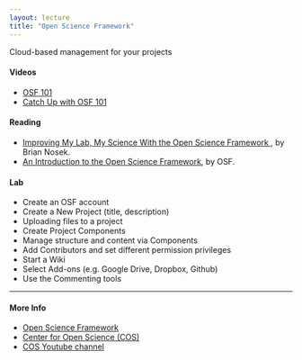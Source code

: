 ```yaml
---
layout: lecture
title: "Open Science Framework"
---
```


<p class="message">
  Cloud-based management for your projects
</p>

<h4>
	<span class="fa fa-youtube-play fa-lg main-list-item-icon"></span>
	Videos
</h4>

- <a href="https://www.youtube.com/watch?v=NqC2uagJZpw" target="_blank">OSF 101</a>
- <a href="https://www.youtube.com/watch?v=L6_q3ueEyMQ" target="_blank">Catch Up with OSF 101</a>


<h4>
	<span class="fa fa-book fa-lg main-list-item-icon"></span>
	Reading
</h4>

- [Improving My Lab, My Science With the Open Science Framework
](http://www.psychologicalscience.org/index.php/publications/observer/2014/march-14/improving-my-lab-my-science-with-the-open-science-framework.html), by Brian Nosek.
- [An Introduction to the Open Science Framework](https://osf.io/4znzp/), by OSF.


<h4>
	<span class="fa fa-flask fa-lg main-list-item-icon"></span>
	Lab
</h4>

- Create an OSF account
- Create a New Project (title, description)
- Uploading files to a project
- Create Project Components
- Manage structure and content via Components
- Add Contributors and set different permission privileges
- Start a Wiki
- Select Add-ons (e.g. Google Drive, Dropbox, Github)
- Use the Commenting tools

------


<h4>
	<span class="fa fa-info-circle fa-lg main-list-item-icon"></span>
	More Info
</h4>

- [Open Science Framework](https://osf.io/)
- [Center for Open Science (COS)](https://cos.io/)
- [COS Youtube channel](https://www.youtube.com/channel/UCGPlVf8FsQ23BehDLFrQa-g)
